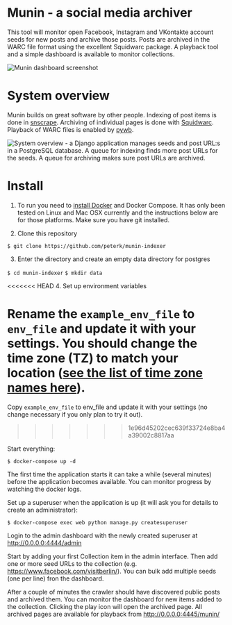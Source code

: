 # Munin - a social media archiver

This tool will monitor open Facebook, Instagram and VKontakte account seeds for new posts and archive those posts. Posts are archived in the WARC file format using the excellent Squidwarc package. A playback tool and a simple dashboard is available to monitor collections.

<img src="https://user-images.githubusercontent.com/19284/49699663-3e337b80-fbd4-11e8-8282-035ea7f219ba.png" alt="Munin dashboard screenshot">

# System overview

Munin builds on great software by other people. Indexing of post items is done in [snscrape](https://github.com/JustAnotherArchivist/snscrape). Archiving of individual pages is done with [Squidwarc](https://n0tan3rd.github.io/Squidwarc/). Playback of WARC files is enabled by [pywb](https://pywb.readthedocs.io/en/latest/).

<img src="https://user-images.githubusercontent.com/19284/50910651-8392d500-142e-11e9-9133-8766249c09b8.png" alt="System overview - a Django application manages seeds and post URL:s in a PostgreSQL database. A queue for indexing finds more post URLs for the seeds. A queue for archiving makes sure post URLs are archived."/>

# Install

1. To run you need to [install Docker](https://docs.docker.com/get-docker/) and Docker Compose. It has only been tested on Linux and Mac OSX currently and the instructions below are for those platforms. Make sure you have git installed.

2. Clone this repository

`$ git clone https://github.com/peterk/munin-indexer`

3. Enter the directory and create an empty data directory for postgres

`$ cd munin-indexer`
`$ mkdir data`

<<<<<<< HEAD
4. Set up environment variables

Rename the `example_env_file` to `env_file` and update it with your settings. You should change the time zone (TZ) to match your location ([see the list of time zone names here](https://en.wikipedia.org/wiki/List_of_tz_database_time_zones)). 
=======
Copy `example_env_file` to env_file and update it with your settings (no change necessary if you only plan to try it out).
>>>>>>> 1e96d45202cec639f33724e8ba4a39002c8817aa

Start everything:

`$ docker-compose up -d`

The first time the application starts it can take a while (several minutes) before the application becomes available. You can monitor progress by watching the docker logs.

Set up a superuser when the application is up (it will ask you for details to create an administrator):

`$ docker-compose exec web python manage.py createsuperuser`

Login to the admin dashboard with the newly created superuser at http://0.0.0.0:4444/admin

Start by adding your first Collection item in the admin interface. Then add one or more seed URLs to the collection (e.g. https://www.facebook.com/visitberlin/). You can bulk add multiple seeds (one per line) fron the dashboard.

After a couple of minutes the crawler should have discovered public posts and archived them. You can monitor the dashboard for new items added to the collection. Clicking the play icon will open the archived page. All archived pages are available for playback from http://0.0.0.0:4445/munin/
